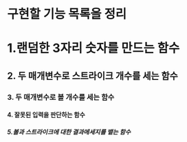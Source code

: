 # 구현할 기능 목록을 정리

# 1.랜덤한 3자리 숫자를 만드는 함수

## 2. 두 매개변수로 스트라이크 개수를 세는 함수

### 3. 두 매개변수로 볼 개수를 세는 함수

#### 4. 잘못된 입력을 판단하는 함수

##### 5.볼과 스트라이크에 대한 결과메세지를 뱉는 함수
